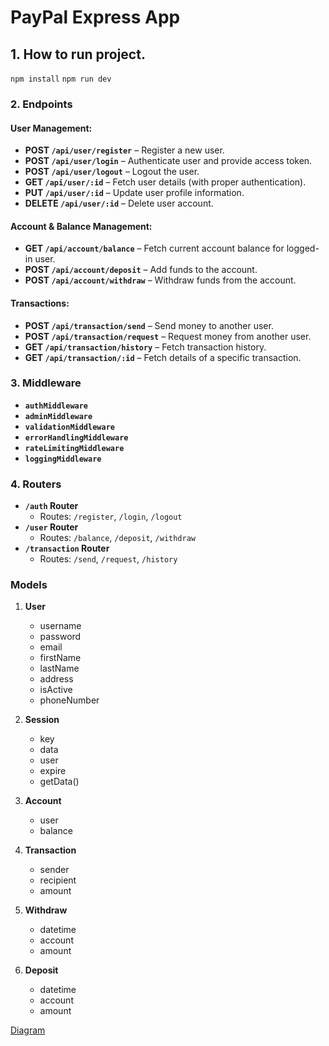 # PayPal Express App

## 1. How to run project.

`npm install`
`npm run dev`

### 2. **Endpoints**

#### **User Management:**

- **POST `/api/user/register`** – Register a new user.
- **POST `/api/user/login`** – Authenticate user and provide access token.
- **POST `/api/user/logout`** – Logout the user.
- **GET `/api/user/:id`** – Fetch user details (with proper authentication).
- **PUT `/api/user/:id`** – Update user profile information.
- **DELETE `/api/user/:id`** – Delete user account.

#### **Account & Balance Management:**

- **GET `/api/account/balance`** – Fetch current account balance for logged-in user.
- **POST `/api/account/deposit`** – Add funds to the account.
- **POST `/api/account/withdraw`** – Withdraw funds from the account.

#### **Transactions:**

- **POST `/api/transaction/send`** – Send money to another user.
- **POST `/api/transaction/request`** – Request money from another user.
- **GET `/api/transaction/history`** – Fetch transaction history.
- **GET `/api/transaction/:id`** – Fetch details of a specific transaction.

### 3. **Middleware**

- **`authMiddleware`**
- **`adminMiddleware`**
- **`validationMiddleware`**
- **`errorHandlingMiddleware`**
- **`rateLimitingMiddleware`**
- **`loggingMiddleware`**

### 4. **Routers**

- **`/auth` Router**
  - Routes: `/register`, `/login`, `/logout`
- **`/user` Router**
  - Routes: `/balance`, `/deposit`, `/withdraw`
- **`/transaction` Router**
  - Routes: `/send`, `/request`, `/history`

### Models

1. **User**

   - username
   - password
   - email
   - firstName
   - lastName
   - address
   - isActive
   - phoneNumber

2. **Session**

   - key
   - data
   - user
   - expire
   - getData()

3. **Account**

   - user
   - balance

4. **Transaction**

   - sender
   - recipient
   - amount

5. **Withdraw**

   - datetime
   - account
   - amount

6. **Deposit**

   - datetime
   - account
   - amount

[Diagram](https://dbdiagram.io/d/67010bdffb079c7ebd6cb085)
